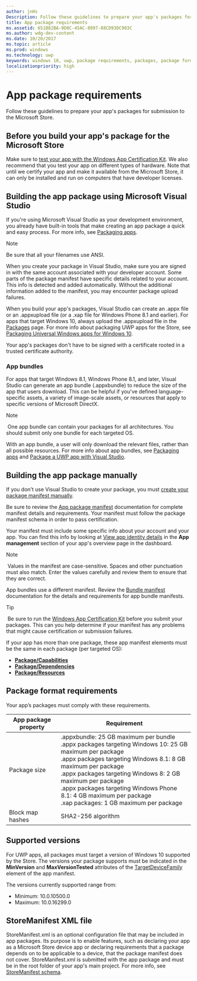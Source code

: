 ```yaml
---
author: jnHs
Description: Follow these guidelines to prepare your app's packages for submission to the Microsoft Store.
title: App package requirements
ms.assetid: 651B82BA-9D0C-45AC-8997-88CD93DC903C
ms.author: wdg-dev-content
ms.date: 10/20/2017
ms.topic: article
ms.prod: windows
ms.technology: uwp
keywords: windows 10, uwp, package requirements, packages, package format
localizationpriority: high
---
```


# App package requirements

Follow these guidelines to prepare your app's packages for submission to the Microsoft Store.

## Before you build your app's package for the Microsoft Store

Make sure to [test your app with the Windows App Certification Kit](../debug-test-perf/windows-app-certification-kit.md). We also recommend that you test your app on different types of hardware. Note that until we certify your app and make it available from the Microsoft Store, it can only be installed and run on computers that have developer licenses.

## Building the app package using Microsoft Visual Studio

If you're using Microsoft Visual Studio as your development environment, you already have built-in tools that make creating an app package a quick and easy process. For more info, see [Packaging apps](../packaging/index.md).

> [!NOTE]
> Be sure that all your filenames use ANSI. 

When you create your package in Visual Studio, make sure you are signed in with the same account associated with your developer account. Some parts of the package manifest have specific details related to your account. This info is detected and added automatically. Without the additional information added to the manifest, you may encounter package upload failures. 

When you build your app's packages, Visual Studio can create an .appx file or an .appxupload file (or a .xap file for Windows Phone 8.1 and earlier). For apps that target Windows 10, always upload the .appxupload file in the [Packages](upload-app-packages.md) page. For more info about packaging UWP apps for the Store, see [Packaging Universal Windows apps for Windows 10](http://go.microsoft.com/fwlink/p/?LinkId=620193 ).

Your app's packages don't have to be signed with a certificate rooted in a trusted certificate authority.


### App bundles

For apps that target Windows 8.1, Windows Phone 8.1, and later, Visual Studio can generate an app bundle (.appxbundle) to reduce the size of the app that users download. This can be helpful if you've defined language-specific assets, a variety of image-scale assets, or resources that apply to specific versions of Microsoft DirectX.

> [!NOTE]
> One app bundle can contain your packages for all architectures. You should submit only one bundle for each targeted OS.

With an app bundle, a user will only download the relevant files, rather than all possible resources. For more info about app bundles, see [Packaging apps](../packaging/index.md) and [Package a UWP app with Visual Studio](../packaging/packaging-uwp-apps.md).


## Building the app package manually

If you don't use Visual Studio to create your package, you must [create your package manifest manually](https://msdn.microsoft.com/library/windows/apps/br211476).

Be sure to review the [App package manifest](https://msdn.microsoft.com/library/windows/apps/br211474) documentation for complete manifest details and requirements. Your manifest must follow the package manifest schema in order to pass certification.

Your manifest must include some specific info about your account and your app. You can find this info by looking at [View app identity details](view-app-identity-details.md) in the **App management** section of your app's overview page in the dashboard.

> [!NOTE]
> Values in the manifest are case-sensitive. Spaces and other punctuation must also match. Enter the values carefully and review them to ensure that they are correct.


App bundles use a different manifest. Review the [Bundle manifest](https://docs.microsoft.com/uwp/schemas/bundlemanifestschema/bundle-manifest) documentation for the details and requirements for app bundle manifests.

> [!TIP]
> Be sure to run the [Windows App Certification Kit](../debug-test-perf/windows-app-certification-kit.md) before you submit your packages. This can you help determine if your manifest has any problems that might cause certification or submission failures.

If your app has more than one package, these app manifest elements must be the same in each package (per targeted OS):

-   [**Package/Capabilities**](https://msdn.microsoft.com/library/windows/apps/br211422)
-   [**Package/Dependencies**](https://msdn.microsoft.com/library/windows/apps/br211428)
-   [**Package/Resources**](https://msdn.microsoft.com/library/windows/apps/br211462)


## Package format requirements

Your app’s packages must comply with these requirements.

| App package property | Requirement                                                          |
|----------------------|----------------------------------------------------------------------|
| Package size         | .appxbundle: 25 GB maximum per bundle <br>.appx packages targeting Windows 10: 25 GB maximum per package<br>.appx packages targeting Windows 8.1: 8 GB maximum per package <br> .appx packages targeting Windows 8: 2 GB maximum per package <br> .appx packages targeting Windows Phone 8.1: 4 GB maximum per package <br> .xap packages: 1 GB maximum per package                                                                           |
| Block map hashes     | SHA2-256 algorithm                                                   |


## Supported versions

For UWP apps, all packages must target a version of Windows 10 supported by the Store. The versions your package supports must be indicated in the **MinVersion** and **MaxVersionTested** attributes of the [TargetDeviceFamily](https://docs.microsoft.com/uwp/schemas/appxpackage/uapmanifestschema/element-targetdevicefamily) element of the app manifest.

The versions currently supported range from: 
- Minimum: 10.0.10500.0
- Maximum: 10.0.16299.0


## StoreManifest XML file

StoreManifest.xml is an optional configuration file that may be included in app packages. Its purpose is to enable features, such as declaring your app as a Microsoft Store device app or declaring requirements that a package depends on to be applicable to a device, that the package manifest does not cover. StoreManifest.xml is submitted with the app package and must be in the root folder of your app's main project. For more info, see [StoreManifest schema](https://docs.microsoft.com/uwp/schemas/storemanifest/store-manifest-schema-portal).

 

 




